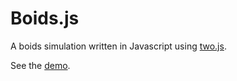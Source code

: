 # Boids.js

A boids simulation written in Javascript using [two.js](http://jonobr1.github.io/two.js/).

See the [demo](https://dcousens.github.io/boids.js//).
